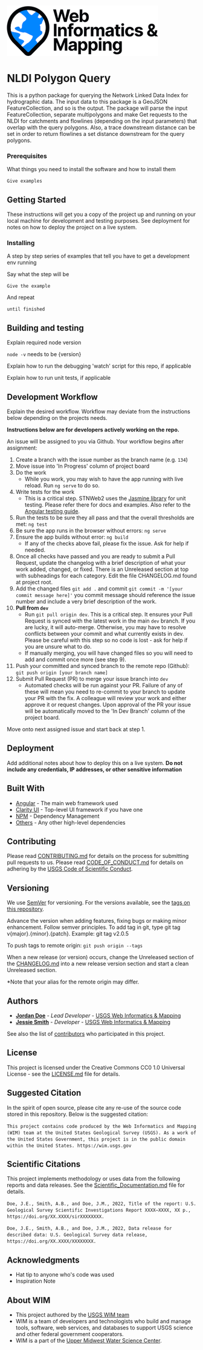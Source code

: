 ![WiM](wim.png)


# NLDI Polygon Query

This is a python package for querying the Network Linked Data Index for hydrographic data. The input data to this package is a GeoJSON FeatureCollection, and so is the output. The package will parse the input FeatureCollection, separate multipolygons and make Get requests to the NLDI for catchments and flowlines (depending on the input parameters) that overlap with the query polygons. Also, a trace downstream distance can be set in order to return flowlines a set distance downstream for the query polygons.

### Prerequisites

What things you need to install the software and how to install them

```
Give examples
```

## Getting Started

These instructions will get you a copy of the project up and running on your local machine for development and testing purposes. See deployment for notes on how to deploy the project on a live system.

### Installing

A step by step series of examples that tell you have to get a development env running

Say what the step will be

```
Give the example
```

And repeat

```
until finished
```

## Building and testing

Explain required node version

`node -v` needs to be {version}

Explain how to run the debugging 'watch' script for this repo, if applicable

Explain how to run unit tests, if applicable

## Development Workflow

Explain the desired workflow. Workflow may deviate from the instructions below depending on the projects needs.

**Instructions below are for developers actively working on the repo.**

An issue will be assigned to you via Github. Your workflow begins after assignment:

1. Create a branch with the issue number as the branch name (e.g. `134`)
2. Move issue into 'In Progress' column of project board
3. Do the work
    - While you work, you may wish to have the app running with live reload. Run `ng serve` to do so.
4. Write tests for the work
    - This is a critical step. STNWeb2 uses the [Jasmine library](https://jasmine.github.io/) for unit testing. Please refer there for docs and examples. Also refer to the [Angular testing guide](https://angular.io/guide/testing).
5. Run the tests to be sure they all pass and that the overall thresholds are met: `ng test`
6. Be sure the app runs in the browser without errors: `ng serve`
7. Ensure the app builds without error: `ng build`
    - If any of the checks above fail, please fix the issue. Ask for help if needed.
8. Once all checks have passed and you are ready to submit a Pull Request, update the changelog with a brief description of what your work added, changed, or fixed. There is an Unreleased section at top with subheadings for each category. Edit the file CHANGELOG.md found at project root.
9. Add the changed files `git add .` and commit `git commit -m '[your commit message here]'` you commit message should reference the issue number and include a very brief description of the work.
10. **Pull from `dev`**
    - Run `git pull origin dev`. This is a critical step. It ensures your Pull Request is synced with the latest work in the main `dev` branch. If you are lucky, it will auto-merge. Otherwise, you may have to resolve conflicts between your commit and what currently exists in dev. Please be careful with this step so no code is lost - ask for help if you are unsure what to do.
    - If manually merging, you will have changed files so you will need to add and commit once more (see step 9).
11. Push your committed and synced branch to the remote repo (Github): `git push origin [your branch name]`
12. Submit Pull Request (PR) to merge your issue branch into `dev`
    - Automated checks will be run against your PR. Failure of any of these will mean you need to re-commit to your branch to update your PR with the fix. A colleague will review your work and either approve it or request changes. Upon approval of the PR your issue will be automatically moved to the 'In Dev Branch' column of the project board.

Move onto next assigned issue and start back at step 1.

## Deployment

Add additional notes about how to deploy this on a live system. **Do not include any credentials, IP addresses, or other sensitive information**

## Built With

* [Angular](https://angular.io/) - The main web framework used
* [Clarity UI](https://vmware.github.io/clarity/) - Top-level UI framework if you have one
* [NPM](https://www.npmjs.com/) - Dependency Management
* [Others](https://www.npmjs.com/) - Any other high-level dependencies

## Contributing

Please read [CONTRIBUTING.md](CONTRIBUTING.md) for details on the process for submitting pull requests to us. Please read [CODE_OF_CONDUCT.md](CODE_OF_CONDUCT.md) for details on adhering by the [USGS Code of Scientific Conduct](https://www2.usgs.gov/fsp/fsp_code_of_scientific_conduct.asp).

## Versioning

We use [SemVer](http://semver.org/) for versioning. For the versions available, see the [tags on this repository](../../tags).

Advance the version when adding features, fixing bugs or making minor enhancement. Follow semver principles. To add tag in git, type git tag v{major}.{minor}.{patch}. Example: git tag v2.0.5

To push tags to remote origin: `git push origin --tags`

When a new release (or version) occurs, change the Unreleased section of the [CHANGELOG.md](CHANGELOG.md) into a new release version section and start a clean Unreleased section.

*Note that your alias for the remote origin may differ.

## Authors

* **[Jordan Doe](PROFILE_PAGE_URL_HERE)**  - *Lead Developer* - [USGS Web Informatics & Mapping](https://wim.usgs.gov/)
* **[Jessie Smith](PROFILE_PAGE_URL_HERE)** - *Developer* -  [USGS Web Informatics & Mapping](https://wim.usgs.gov/)

See also the list of [contributors](../../graphs/contributors) who participated in this project.

## License

This project is licensed under the Creative Commons CC0 1.0 Universal License - see the [LICENSE.md](LICENSE.md) file for details.

## Suggested Citation
In the spirit of open source, please cite any re-use of the source code stored in this repository. Below is the suggested citation:

`This project contains code produced by the Web Informatics and Mapping (WIM) team at the United States Geological Survey (USGS). As a work of the United States Government, this project is in the public domain within the United States. https://wim.usgs.gov`

## Scientific Citations
This project implements methodology or uses data from the following reports and data releases. See the [Scientific_Documentation.md](Scientific_Documentation.md) file for details.

<!-- Delete section if not applicable -->
<!-- If there are too many citations to reasonably list, provide some information about the data or where citations can be found -->

`Doe, J.E., Smith, A.B., and Doe, J.M., 2022, Title of the report: U.S. Geological Survey Scientific Investigations Report XXXX–XXXX, XX p., https://doi.org/XX.XXXX/sirXXXXXXXX.`

`Doe, J.E., Smith, A.B., and Doe, J.M., 2022, Data release for described data: U.S. Geological Survey data release, https://doi.org/XX.XXXX/XXXXXXXX.`

## Acknowledgments

* Hat tip to anyone who's code was used
* Inspiration Note

## About WIM
* This project authored by the [USGS WIM team](https://wim.usgs.gov)
* WIM is a team of developers and technologists who build and manage tools, software, web services, and databases to support USGS science and other federal government cooperators.
* WIM is a part of the [Upper Midwest Water Science Center](https://www.usgs.gov/centers/upper-midwest-water-science-center).
